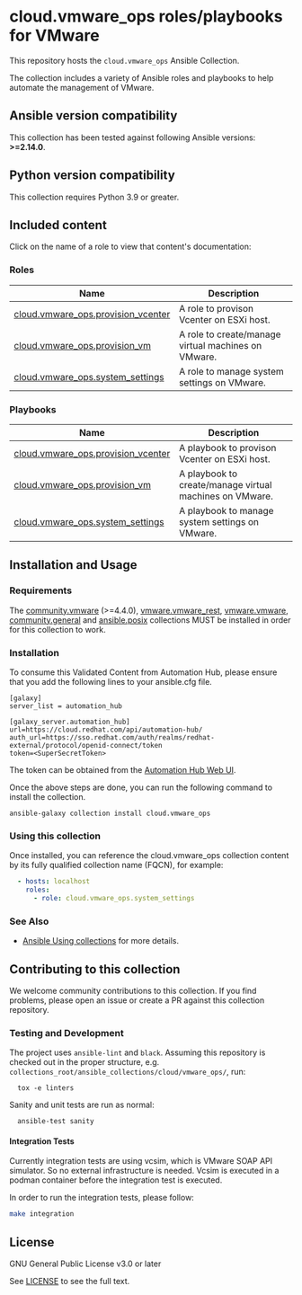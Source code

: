 # cloud.vmware_ops roles/playbooks for VMware

This repository hosts the `cloud.vmware_ops` Ansible Collection.

The collection includes a variety of Ansible roles and playbooks to help automate the management of VMware.

<!--start requires_ansible-->
## Ansible version compatibility

This collection has been tested against following Ansible versions: **>=2.14.0**.

## Python version compatibility

This collection requires Python 3.9 or greater.

## Included content

Click on the name of a role to view that content's documentation:

<!--start collection content-->
### Roles
Name | Description
--- | ---
[cloud.vmware_ops.provision_vcenter](https://github.com/redhat-cop/cloud.vmware_ops/blob/main/roles/provision_vcenter/README.md)|A role to provison Vcenter on ESXi host.
[cloud.vmware_ops.provision_vm](https://github.com/redhat-cop/cloud.vmware_ops/blob/main/roles/provision_vm/README.md)|A role to create/manage virtual machines on VMware.
[cloud.vmware_ops.system_settings](https://github.com/redhat-cop/cloud.vmware_ops/blob/main/roles/system_settings/README.md)|A role to manage system settings on VMware.

### Playbooks
Name | Description
--- | ---
[cloud.vmware_ops.provision_vcenter](https://github.com/redhat-cop/cloud.vmware_ops/blob/main/playbooks/provision_vcenter/provision_vcsa_on_esxi.yml)|A playbook to provison Vcenter on ESXi host.
[cloud.vmware_ops.provision_vm](https://github.com/redhat-cop/cloud.vmware_ops/blob/main/playbooks/provision_vm/manage_vm.yml)|A playbook to create/manage virtual machines on VMware.
[cloud.vmware_ops.system_settings](https://github.com/redhat-cop/cloud.vmware_ops/blob/main/playbooks/system_settings.yml)|A playbook to manage system settings on VMware.
<!--end collection content-->

## Installation and Usage

### Requirements

The [community.vmware](https://github.com/ansible-collections/community.vmware) (>=4.4.0), 
[vmware.vmware_rest](https://github.com/ansible-collections/vmware.vmware_rest), 
[vmware.vmware](https://github.com/ansible-collections/vmware.vmware),
[community.general](https://github.com/ansible-collections/community.general) and
[ansible.posix](https://github.com/ansible-collections/ansible.posix)
collections MUST be installed in order for this collection to work.

### Installation

To consume this Validated Content from Automation Hub, please ensure that you add the following lines to your ansible.cfg file.

```
[galaxy]
server_list = automation_hub

[galaxy_server.automation_hub]
url=https://cloud.redhat.com/api/automation-hub/
auth_url=https://sso.redhat.com/auth/realms/redhat-external/protocol/openid-connect/token
token=<SuperSecretToken>
```
The token can be obtained from the [Automation Hub Web UI](https://console.redhat.com/ansible/automation-hub/token).

Once the above steps are done, you can run the following command to install the collection.

```
ansible-galaxy collection install cloud.vmware_ops
```

### Using this collection

Once installed, you can reference the cloud.vmware_ops collection content by its fully qualified collection name (FQCN), for example:

```yaml
  - hosts: localhost
    roles:
      - role: cloud.vmware_ops.system_settings
```

### See Also

* [Ansible Using collections](https://docs.ansible.com/ansible/latest/user_guide/collections_using.html) for more details.


## Contributing to this collection

We welcome community contributions to this collection. If you find problems, please open an issue or create a PR against this collection repository.

### Testing and Development

The project uses `ansible-lint` and `black`.
Assuming this repository is checked out in the proper structure,
e.g. `collections_root/ansible_collections/cloud/vmware_ops/`, run:

```shell
  tox -e linters
```

Sanity and unit tests are run as normal:

```shell
  ansible-test sanity
```

#### Integration Tests

Currently integration tests are using vcsim, which is VMware SOAP API simulator. So no external infrastructure is needed.
Vcsim is executed in a podman container before the integration test is executed.

In order to run the integration tests, please follow:

```bash
make integration
```

## License

GNU General Public License v3.0 or later

See [LICENSE](https://github.com/ansible-collections/cloud.vmware_ops/blob/main/LICENSE) to see the full text.
